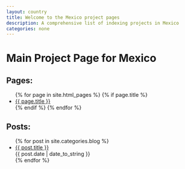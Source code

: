 ```yaml
---
layout: country
title: Welcome to the Mexico project pages
description: A comprehensive list of indexing projects in Mexico
categories: none
---
```


<h1>Main Project Page for Mexico</h1>

<div class="right">
  <h2 class="no-top-border">Pages: </h2>
  <div id="pages">
    <ul>
      {% for page in site.html_pages %}
        {% if page.title %}
            <li><a href="{{ page.url | remove:'index.html' }}">{{ page.title }}</a></li>
        {% endif %}
      {% endfor %}
    </ul>
  </div>

  <h2>Posts:</h2>
  <div id="posts">
    <ul>
      {% for post in site.categories.blog %}
        <li><a href="{{ post.url }}/">{{ post.title }}</a><br/><span class="blogpostdate">{{ post.date | date_to_string }}</span></li>
      {% endfor %}
    </ul>
  </div>
</div>
